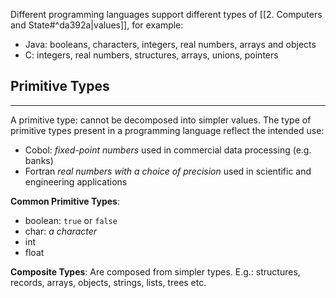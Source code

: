 Different programming languages support different types of [[2. Computers and State#^da392a|values]], for example:
- Java: booleans, characters, integers, real numbers, arrays and objects
- C: integers, real numbers, structures, arrays, unions, pointers

## Primitive Types
---
A primitive type: cannot be decomposed into simpler values.
The type of primitive types present in a programming language reflect the intended use:
- Cobol: _fixed-point numbers_ used in commercial data processing (e.g. banks)
- Fortran _real numbers with a choice of precision_ used in scientific and engineering applications

__Common Primitive Types__:
- boolean: `true` or `false`
- char: _a character_
- int
- float

__Composite Types__:
Are composed from simpler types.
E.g.: structures, records, arrays, objects, strings, lists, trees etc.

